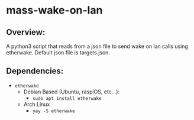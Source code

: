 # mass-wake-on-lan
## Overview:
A python3 script that reads from a json file to send wake on lan calls using etherwake.
Default json file is targets.json.

## Dependencies:
- `etherwake` 
    - Debian Based (Ubuntu, raspiOS, etc...):
        - `sudo apt install etherwake`
    - Arch Linux
        - `yay -S etherwake`

